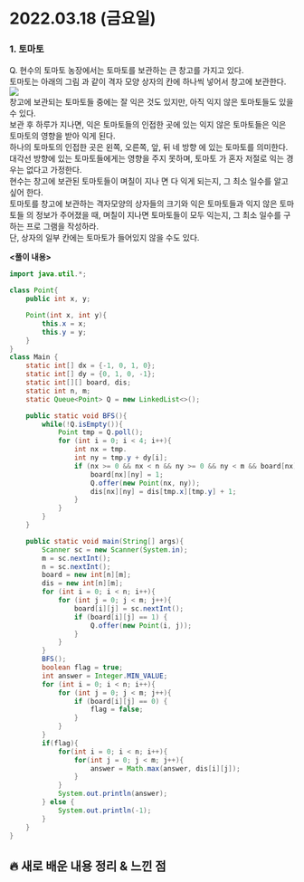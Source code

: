 # 2022.03.18 (금요일)
### **1. 토마토**

Q. 현수의 토마토 농장에서는 토마토를 보관하는 큰 창고를 가지고 있다.   
   토마토는 아래의 그림 과 같이 격자 모양 상자의 칸에 하나씩 넣어서 창고에 보관한다. 
![](https://user-images.githubusercontent.com/94853413/158950007-cba17b1a-feac-4304-8204-7cfb46a38c5e.png)   
   창고에 보관되는 토마토들 중에는 잘 익은 것도 있지만, 아직 익지 않은 토마토들도 있을 수 있다.    
   보관 후 하루가 지나면, 익은 토마토들의 인접한 곳에 있는 익지 않은 토마토들은 익은 토마토의 영향을 받아 익게 된다.   
   하나의 토마토의 인접한 곳은 왼쪽, 오른쪽, 앞, 뒤 네 방향 에 있는 토마토를 의미한다.   
   대각선 방향에 있는 토마토들에게는 영향을 주지 못하며, 토마토 가 혼자 저절로 익는 경우는 없다고 가정한다.   
   현수는 창고에 보관된 토마토들이 며칠이 지나 면 다 익게 되는지, 그 최소 일수를 알고 싶어 한다.   
   토마토를 창고에 보관하는 격자모양의 상자들의 크기와 익은 토마토들과 익지 않은 토마토들 의 정보가 주어졌을 때, 며칠이 지나면 토마토들이 모두 익는지, 그 최소 일수를 구하는 프로 그램을 작성하라.   
   단, 상자의 일부 칸에는 토마토가 들어있지 않을 수도 있다.

**<풀이 내용>**
```java
import java.util.*;

class Point{
    public int x, y;

    Point(int x, int y){
        this.x = x;
        this.y = y;
    }
}
class Main {
    static int[] dx = {-1, 0, 1, 0};
    static int[] dy = {0, 1, 0, -1};
    static int[][] board, dis;
    static int n, m;
    static Queue<Point> Q = new LinkedList<>();

    public static void BFS(){
        while(!Q.isEmpty()){
            Point tmp = Q.poll();
            for (int i = 0; i < 4; i++){
                int nx = tmp.                                                                                                                                                                                                                       x+dx[i];
                int ny = tmp.y + dy[i];
                if (nx >= 0 && nx < n && ny >= 0 && ny < m && board[nx][ny] == 0) {
                    board[nx][ny] = 1;
                    Q.offer(new Point(nx, ny));
                    dis[nx][ny] = dis[tmp.x][tmp.y] + 1;
                }
            }
        }
    }

    public static void main(String[] args){
        Scanner sc = new Scanner(System.in);
        m = sc.nextInt();
        n = sc.nextInt();
        board = new int[n][m];
        dis = new int[n][m];
        for (int i = 0; i < n; i++){
            for (int j = 0; j < m; j++){
                board[i][j] = sc.nextInt();
                if (board[i][j] == 1) {
                    Q.offer(new Point(i, j));
                }
            }
        }
        BFS();
        boolean flag = true;
        int answer = Integer.MIN_VALUE;
        for (int i = 0; i < n; i++){
            for (int j = 0; j < m; j++){
                if (board[i][j] == 0) {
                    flag = false;
                }
            }
        }
        if(flag){
            for(int i = 0; i < n; i++){
                for(int j = 0; j < m; j++){
                    answer = Math.max(answer, dis[i][j]);
                }
            }
            System.out.println(answer);
        } else {
            System.out.println(-1);
        }
    }
}
```


##  **🔥 새로 배운 내용 정리 & 느낀 점**